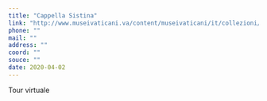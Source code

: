 ```yaml
---
title: "Cappella Sistina"
link: "http://www.museivaticani.va/content/museivaticani/it/collezioni/musei/cappella-sistina/tour-virtuale.html"
phone: ""
mail: ""
address: ""
coord: ""
souce: ""
date: 2020-04-02
---
```


Tour virtuale

